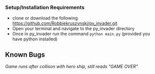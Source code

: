 ### Setup/Installation Requirements

- clone or download the following https://github.com/Robbiekruszynski/py_invader.git
- Open your terminal and navigate to the py_invader directory
- Once in py_invader run the command
  `python main.py` (provided you have python installed)

## Known Bugs

_Game runs after collison with hero ship, still reads "GAME OVER"_

